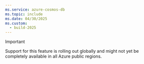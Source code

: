 ```yaml
---
ms.service: azure-cosmos-db
ms.topic: include
ms.date: 04/30/2025
ms.custom:
  - build-2025
---
```


>[!IMPORTANT]
> Support for this feature is rolling out globally and might not yet be completely available in all Azure public regions.
